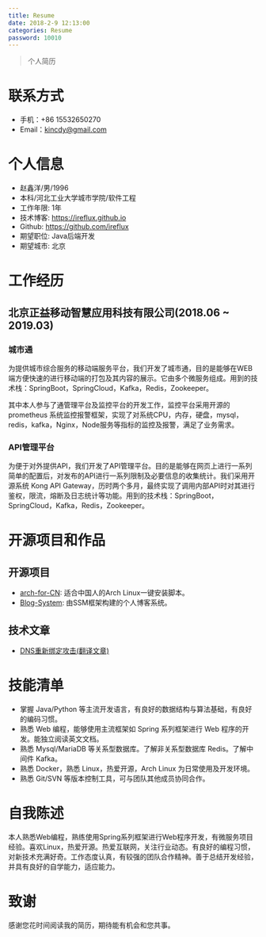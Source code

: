 ```yaml
---
title: Resume
date: 2018-2-9 12:13:00
categories: Resume
password: 10010
---
```

> 个人简历

<!--more-->

# 联系方式

- 手机：+86 15532650270
- Email：kincdy@gmail.com

# 个人信息

- 赵鑫洋/男/1996
- 本科/河北工业大学城市学院/软件工程
- 工作年限: 1年
- 技术博客: https://ireflux.github.io
- Github: https://github.com/ireflux
- 期望职位: Java后端开发
- 期望城市: 北京

# 工作经历

## 北京正益移动智慧应用科技有限公司(2018.06 ~ 2019.03)

### 城市通

为提供城市综合服务的移动端服务平台，我们开发了城市通，目的是能够在WEB端方便快速的进行移动端的打包及其内容的展示。它由多个微服务组成。用到的技术栈：SpringBoot，SpringCloud，Kafka，Redis，Zookeeper。

其中本人参与了通管理平台及监控平台的开发工作，监控平台采用开源的 prometheus 系统监控报警框架，实现了对系统CPU，内存，硬盘，mysql，redis，kafka，Nginx，Node服务等指标的监控及报警，满足了业务需求。

### API管理平台

为便于对外提供API，我们开发了API管理平台。目的是能够在网页上进行一系列简单的配置后，对发布的API进行一系列限制及必要信息的收集统计。我们采用开源系统 Kong API Gateway，历时两个多月，最终实现了调用内部API时对其进行鉴权，限流，熔断及日志统计等功能。用到的技术栈：SpringBoot，SpringCloud，Kafka，Redis，Zookeeper。

# 开源项目和作品

## 开源项目

- [arch-for-CN](https://github.com/ireflux/arch-for-CN): 适合中国人的Arch Linux一键安装脚本。
- [Blog-System](https://github.com/ireflux/Blog-System): 由SSM框架构建的个人博客系统。

## 技术文章

- [DNS重新绑定攻击(翻译文章)](https://zh.wikipedia.org/wiki/DNS%E9%87%8D%E6%96%B0%E7%BB%91%E5%AE%9A%E6%94%BB%E5%87%BB)

# 技能清单

- 掌握 Java/Python 等主流开发语言，有良好的数据结构与算法基础，有良好的编码习惯。
- 熟悉 Web 编程，能够使用主流框架如 Spring 系列框架进行 Web 程序的开发。能独立阅读英文文档。
- 熟悉 Mysql/MariaDB 等关系型数据库。了解非关系型数据库 Redis。了解中间件 Kafka。
- 熟悉 Docker，熟悉 Linux，热爱开源，Arch Linux 为日常使用及开发环境。
- 熟悉 Git/SVN 等版本控制工具，可与团队其他成员协同合作。

# 自我陈述

本人熟悉Web编程，熟练使用Spring系列框架进行Web程序开发，有微服务项目经验。喜欢Linux，热爱开源。热爱互联网，关注行业动态。有良好的编程习惯，对新技术充满好奇。工作态度认真，有较强的团队合作精神。善于总结开发经验，并具有良好的自学能力，适应能力。

# 致谢

感谢您花时间阅读我的简历，期待能有机会和您共事。
